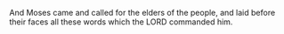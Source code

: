 And Moses came and called for the elders of the people, and laid before their faces all these words which the LORD commanded him.

